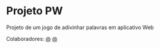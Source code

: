 # Projeto PW
Projeto de um jogo de adivinhar palavras em aplicativo Web

Colaboradores:
[@](https://github.com/dnlKaizer)
[@](https://github.com/papalmeida)
